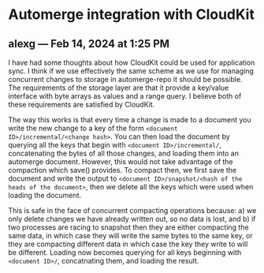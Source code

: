 # Automerge integration with CloudKit

## alexg — Feb 14, 2024 at 1:25 PM

I have had some thoughts about how CloudKit could be used for application sync.
I think if we use effectively the same scheme as we use for managing concurrent changes to storage in automerge-repo it should be possible.
The requirements of the storage layer are that it provide a key/value interface with byte arrays as values and a range query.
I believe both of these requirements are satisfied by CloudKit.

The way this works is that every time a change is made to a document you write the new change to a key of the form `<document ID>/incremental/<change hash>`.
You can then load the document by querying all the keys that begin with `<document ID>/incremental/`, concatenating the bytes of all those changes, and loading them into an automerge document.
However, this would not take advantage of the compaction which save() provides.
To compact then, we first save the document and write the output to `<document ID>/snapshot/<hash of the heads of the document>`, then we delete all the keys which were used when loading the document.

This is safe in the face of concurrent compacting operations because:
 a) we only delete changes we have already written out, so no data is lost, and
 b) if two processes are racing to snapshot then they are either compacting the same data, in which case they will write the same bytes to the same key, or they are compacting different data in which case the key they write to will be different.
 Loading now becomes querying for all keys beginning with `<document ID>/`, concatnating them, and loading the result.
